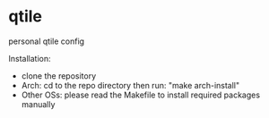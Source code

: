 # qtile
personal qtile config

Installation:
  - clone the repository
  - Arch: cd to the repo directory then run: "make arch-install"
  - Other OSs: please read the Makefile to install required packages manually
